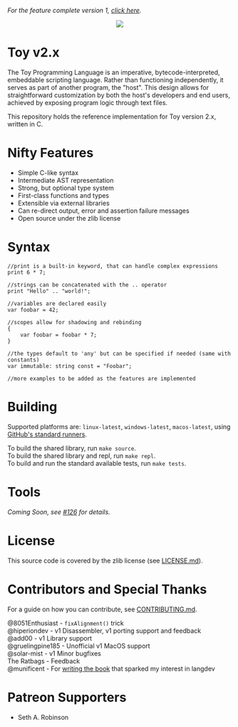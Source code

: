 *For the feature complete version 1, [click here](https://github.com/Ratstail91/Toy/tree/v1).*

<p align="center">
  <image src="toylogo.png" />
</p>

# Toy v2.x

The Toy Programming Language is an imperative, bytecode-interpreted, embeddable scripting language. Rather than functioning independently, it serves as part of another program, the "host". This design allows for straightforward customization by both the host's developers and end users, achieved by exposing program logic through text files.

This repository holds the reference implementation for Toy version 2.x, written in C.

# Nifty Features

* Simple C-like syntax
* Intermediate AST representation
* Strong, but optional type system
* First-class functions and types
* Extensible via external libraries
* Can re-direct output, error and assertion failure messages
* Open source under the zlib license

# Syntax

```toy
//print is a built-in keyword, that can handle complex expressions
print 6 * 7;

//strings can be concatenated with the .. operator
print "Hello" .. "world!";

//variables are declared easily
var foobar = 42;

//scopes allow for shadowing and rebinding
{
    var foobar = foobar * 7;
}

//the types default to 'any' but can be specified if needed (same with constants)
var immutable: string const = "Foobar";

//more examples to be added as the features are implemented
```

# Building

Supported platforms are: `linux-latest`, `windows-latest`, `macos-latest`, using [GitHub's standard runners](https://docs.github.com/en/actions/using-github-hosted-runners/using-github-hosted-runners/about-github-hosted-runners#standard-github-hosted-runners-for-public-repositories).

To build the shared library, run `make source`.  
To build the shared library and repl, run `make repl`.  
To build and run the standard available tests, run `make tests`.  

# Tools

*Coming Soon, see [#126](https://github.com/Ratstail91/Toy/discussions/126) for details.*

# License

This source code is covered by the zlib license (see [LICENSE.md](LICENSE.md)).

# Contributors and Special Thanks

For a guide on how you can contribute, see [CONTRIBUTING.md](CONTRIBUTING.md).

@8051Enthusiast - `fixAlignment()` trick  
@hiperiondev - v1 Disassembler, v1 porting support and feedback  
@add00 - v1 Library support  
@gruelingpine185 - Unofficial v1 MacOS support  
@solar-mist - v1 Minor bugfixes  
The Ratbags - Feedback  
@munificent - For [writing the book](http://craftinginterpreters.com/) that sparked my interest in langdev

# Patreon Supporters

* Seth A. Robinson


